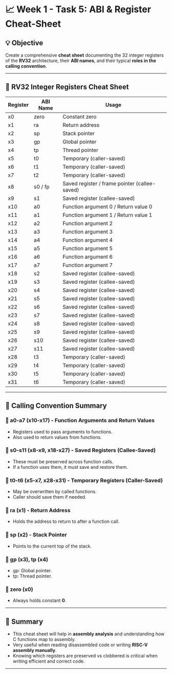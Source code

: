 # 📈 Week 1 - Task 5: ABI & Register Cheat-Sheet

## 💡 Objective

Create a comprehensive **cheat sheet** documenting the 32 integer registers of the **RV32** architecture, their **ABI names**, and their typical **roles in the calling convention**.

---

## 🔹 RV32 Integer Registers Cheat Sheet

| Register | ABI Name | Usage                                         |
| -------- | -------- | --------------------------------------------- |
| x0       | zero     | Constant zero                                 |
| x1       | ra       | Return address                                |
| x2       | sp       | Stack pointer                                 |
| x3       | gp       | Global pointer                                |
| x4       | tp       | Thread pointer                                |
| x5       | t0       | Temporary (caller-saved)                      |
| x6       | t1       | Temporary (caller-saved)                      |
| x7       | t2       | Temporary (caller-saved)                      |
| x8       | s0 / fp  | Saved register / frame pointer (callee-saved) |
| x9       | s1       | Saved register (callee-saved)                 |
| x10      | a0       | Function argument 0 / Return value 0          |
| x11      | a1       | Function argument 1 / Return value 1          |
| x12      | a2       | Function argument 2                           |
| x13      | a3       | Function argument 3                           |
| x14      | a4       | Function argument 4                           |
| x15      | a5       | Function argument 5                           |
| x16      | a6       | Function argument 6                           |
| x17      | a7       | Function argument 7                           |
| x18      | s2       | Saved register (callee-saved)                 |
| x19      | s3       | Saved register (callee-saved)                 |
| x20      | s4       | Saved register (callee-saved)                 |
| x21      | s5       | Saved register (callee-saved)                 |
| x22      | s6       | Saved register (callee-saved)                 |
| x23      | s7       | Saved register (callee-saved)                 |
| x24      | s8       | Saved register (callee-saved)                 |
| x25      | s9       | Saved register (callee-saved)                 |
| x26      | s10      | Saved register (callee-saved)                 |
| x27      | s11      | Saved register (callee-saved)                 |
| x28      | t3       | Temporary (caller-saved)                      |
| x29      | t4       | Temporary (caller-saved)                      |
| x30      | t5       | Temporary (caller-saved)                      |
| x31      | t6       | Temporary (caller-saved)                      |

---

## 📝 Calling Convention Summary

### 🔀 a0-a7 (x10-x17) - Function Arguments and Return Values

* Registers used to pass arguments to functions.
* Also used to return values from functions.

### 🔀 s0-s11 (x8-x9, x18-x27) - Saved Registers (Callee-Saved)

* These must be preserved across function calls.
* If a function uses them, it must save and restore them.

### 🔀 t0-t6 (x5-x7, x28-x31) - Temporary Registers (Caller-Saved)

* May be overwritten by called functions.
* Caller should save them if needed.

### 🔀 ra (x1) - Return Address

* Holds the address to return to after a function call.

### 🔀 sp (x2) - Stack Pointer

* Points to the current top of the stack.

### 🔀 gp (x3), tp (x4)

* gp: Global pointer.
* tp: Thread pointer.

### 🔀 zero (x0)

* Always holds constant **0**.

---

## 🔄 Summary

* This cheat sheet will help in **assembly analysis** and understanding how C functions map to assembly.
* Very useful when reading disassembled code or writing **RISC-V assembly manually**.
* Knowing which registers are preserved vs clobbered is critical when writing efficient and correct code.

---



